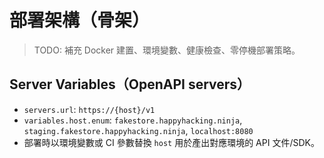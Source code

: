 # 部署架構（骨架）

> TODO: 補充 Docker 建置、環境變數、健康檢查、零停機部署策略。

## Server Variables（OpenAPI servers）
- `servers.url`: `https://{host}/v1`
- `variables.host.enum`: `fakestore.happyhacking.ninja`, `staging.fakestore.happyhacking.ninja`, `localhost:8080`
- 部署時以環境變數或 CI 參數替換 `host` 用於產出對應環境的 API 文件/SDK。
